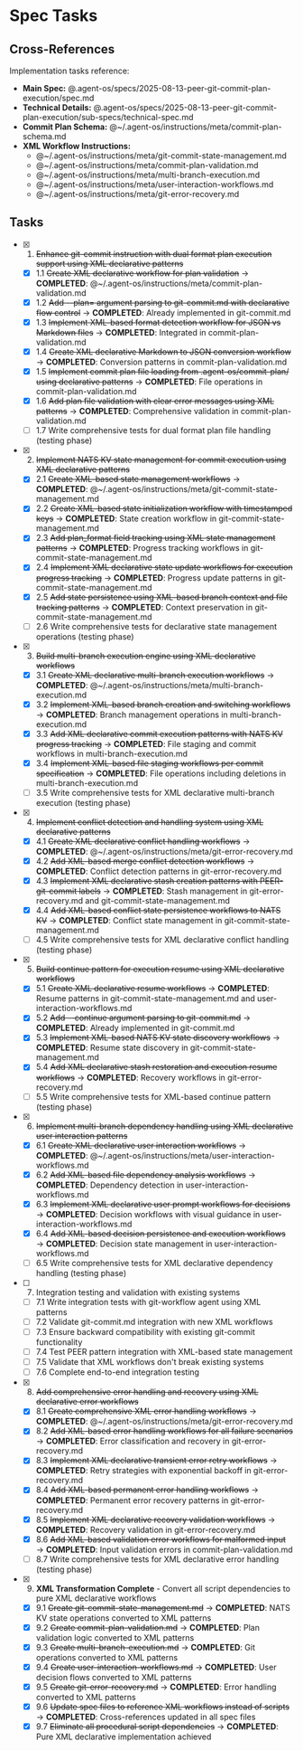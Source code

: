 # Spec Tasks

## Cross-References

Implementation tasks reference:
- **Main Spec:** @.agent-os/specs/2025-08-13-peer-git-commit-plan-execution/spec.md
- **Technical Details:** @.agent-os/specs/2025-08-13-peer-git-commit-plan-execution/sub-specs/technical-spec.md
- **Commit Plan Schema:** @~/.agent-os/instructions/meta/commit-plan-schema.md
- **XML Workflow Instructions:**
  - @~/.agent-os/instructions/meta/git-commit-state-management.md
  - @~/.agent-os/instructions/meta/commit-plan-validation.md
  - @~/.agent-os/instructions/meta/multi-branch-execution.md
  - @~/.agent-os/instructions/meta/user-interaction-workflows.md
  - @~/.agent-os/instructions/meta/git-error-recovery.md

## Tasks

- [x] 1. ~~Enhance git-commit instruction with dual format plan execution support using XML declarative patterns~~
  - [x] 1.1 ~~Create XML declarative workflow for plan validation~~ → **COMPLETED**: @~/.agent-os/instructions/meta/commit-plan-validation.md
  - [x] 1.2 ~~Add --plan=<filename> argument parsing to git-commit.md with declarative flow control~~ → **COMPLETED**: Already implemented in git-commit.md
  - [x] 1.3 ~~Implement XML-based format detection workflow for JSON vs Markdown files~~ → **COMPLETED**: Integrated in commit-plan-validation.md
  - [x] 1.4 ~~Create XML declarative Markdown to JSON conversion workflow~~ → **COMPLETED**: Conversion patterns in commit-plan-validation.md
  - [x] 1.5 ~~Implement commit plan file loading from .agent-os/commit-plan/ using declarative patterns~~ → **COMPLETED**: File operations in commit-plan-validation.md
  - [x] 1.6 ~~Add plan file validation with clear error messages using XML patterns~~ → **COMPLETED**: Comprehensive validation in commit-plan-validation.md
  - [ ] 1.7 Write comprehensive tests for dual format plan file handling (testing phase)

- [x] 2. ~~Implement NATS KV state management for commit execution using XML declarative patterns~~
  - [x] 2.1 ~~Create XML-based state management workflows~~ → **COMPLETED**: @~/.agent-os/instructions/meta/git-commit-state-management.md
  - [x] 2.2 ~~Create XML-based state initialization workflow with timestamped keys~~ → **COMPLETED**: State creation workflow in git-commit-state-management.md
  - [x] 2.3 ~~Add plan_format field tracking using XML state management patterns~~ → **COMPLETED**: Progress tracking workflows in git-commit-state-management.md
  - [x] 2.4 ~~Implement XML declarative state update workflows for execution progress tracking~~ → **COMPLETED**: Progress update patterns in git-commit-state-management.md
  - [x] 2.5 ~~Add state persistence using XML-based branch context and file tracking patterns~~ → **COMPLETED**: Context preservation in git-commit-state-management.md
  - [ ] 2.6 Write comprehensive tests for declarative state management operations (testing phase)

- [x] 3. ~~Build multi-branch execution engine using XML declarative workflows~~
  - [x] 3.1 ~~Create XML declarative multi-branch execution workflows~~ → **COMPLETED**: @~/.agent-os/instructions/meta/multi-branch-execution.md
  - [x] 3.2 ~~Implement XML-based branch creation and switching workflows~~ → **COMPLETED**: Branch management operations in multi-branch-execution.md
  - [x] 3.3 ~~Add XML declarative commit execution patterns with NATS KV progress tracking~~ → **COMPLETED**: File staging and commit workflows in multi-branch-execution.md
  - [x] 3.4 ~~Implement XML-based file staging workflows per commit specification~~ → **COMPLETED**: File operations including deletions in multi-branch-execution.md
  - [ ] 3.5 Write comprehensive tests for XML declarative multi-branch execution (testing phase)

- [x] 4. ~~Implement conflict detection and handling system using XML declarative patterns~~
  - [x] 4.1 ~~Create XML declarative conflict handling workflows~~ → **COMPLETED**: @~/.agent-os/instructions/meta/git-error-recovery.md
  - [x] 4.2 ~~Add XML-based merge conflict detection workflows~~ → **COMPLETED**: Conflict detection patterns in git-error-recovery.md
  - [x] 4.3 ~~Implement XML declarative stash creation patterns with PEER-git-commit labels~~ → **COMPLETED**: Stash management in git-error-recovery.md and git-commit-state-management.md
  - [x] 4.4 ~~Add XML-based conflict state persistence workflows to NATS KV~~ → **COMPLETED**: Conflict state management in git-commit-state-management.md
  - [ ] 4.5 Write comprehensive tests for XML declarative conflict handling (testing phase)

- [x] 5. ~~Build continue pattern for execution resume using XML declarative workflows~~
  - [x] 5.1 ~~Create XML declarative resume workflows~~ → **COMPLETED**: Resume patterns in git-commit-state-management.md and user-interaction-workflows.md
  - [x] 5.2 ~~Add --continue argument parsing to git-commit.md~~ → **COMPLETED**: Already implemented in git-commit.md
  - [x] 5.3 ~~Implement XML-based NATS KV state discovery workflows~~ → **COMPLETED**: Resume state discovery in git-commit-state-management.md
  - [x] 5.4 ~~Add XML declarative stash restoration and execution resume workflows~~ → **COMPLETED**: Recovery workflows in git-error-recovery.md
  - [ ] 5.5 Write comprehensive tests for XML-based continue pattern (testing phase)

- [x] 6. ~~Implement multi-branch dependency handling using XML declarative user interaction patterns~~
  - [x] 6.1 ~~Create XML declarative user interaction workflows~~ → **COMPLETED**: @~/.agent-os/instructions/meta/user-interaction-workflows.md
  - [x] 6.2 ~~Add XML-based file dependency analysis workflows~~ → **COMPLETED**: Dependency detection in user-interaction-workflows.md
  - [x] 6.3 ~~Implement XML declarative user prompt workflows for decisions~~ → **COMPLETED**: Decision workflows with visual guidance in user-interaction-workflows.md
  - [x] 6.4 ~~Add XML-based decision persistence and execution workflows~~ → **COMPLETED**: Decision state management in user-interaction-workflows.md
  - [ ] 6.5 Write comprehensive tests for XML declarative dependency handling (testing phase)

- [ ] 7. Integration testing and validation with existing systems
  - [ ] 7.1 Write integration tests with git-workflow agent using XML patterns
  - [ ] 7.2 Validate git-commit.md integration with new XML workflows
  - [ ] 7.3 Ensure backward compatibility with existing git-commit functionality
  - [ ] 7.4 Test PEER pattern integration with XML-based state management
  - [ ] 7.5 Validate that XML workflows don't break existing systems
  - [ ] 7.6 Complete end-to-end integration testing

- [x] 8. ~~Add comprehensive error handling and recovery using XML declarative error workflows~~
  - [x] 8.1 ~~Create comprehensive XML error handling workflows~~ → **COMPLETED**: @~/.agent-os/instructions/meta/git-error-recovery.md
  - [x] 8.2 ~~Add XML-based error handling workflows for all failure scenarios~~ → **COMPLETED**: Error classification and recovery in git-error-recovery.md
  - [x] 8.3 ~~Implement XML declarative transient error retry workflows~~ → **COMPLETED**: Retry strategies with exponential backoff in git-error-recovery.md
  - [x] 8.4 ~~Add XML-based permanent error handling workflows~~ → **COMPLETED**: Permanent error recovery patterns in git-error-recovery.md
  - [x] 8.5 ~~Implement XML declarative recovery validation workflows~~ → **COMPLETED**: Recovery validation in git-error-recovery.md
  - [x] 8.6 ~~Add XML-based validation error workflows for malformed input~~ → **COMPLETED**: Input validation errors in commit-plan-validation.md
  - [ ] 8.7 Write comprehensive tests for XML declarative error handling (testing phase)

- [x] 9. **XML Transformation Complete** - Convert all script dependencies to pure XML declarative workflows
  - [x] 9.1 ~~Create git-commit-state-management.md~~ → **COMPLETED**: NATS KV state operations converted to XML patterns
  - [x] 9.2 ~~Create commit-plan-validation.md~~ → **COMPLETED**: Plan validation logic converted to XML patterns
  - [x] 9.3 ~~Create multi-branch-execution.md~~ → **COMPLETED**: Git operations converted to XML patterns
  - [x] 9.4 ~~Create user-interaction-workflows.md~~ → **COMPLETED**: User decision flows converted to XML patterns
  - [x] 9.5 ~~Create git-error-recovery.md~~ → **COMPLETED**: Error handling converted to XML patterns
  - [x] 9.6 ~~Update spec files to reference XML workflows instead of scripts~~ → **COMPLETED**: Cross-references updated in all spec files
  - [x] 9.7 ~~Eliminate all procedural script dependencies~~ → **COMPLETED**: Pure XML declarative implementation achieved